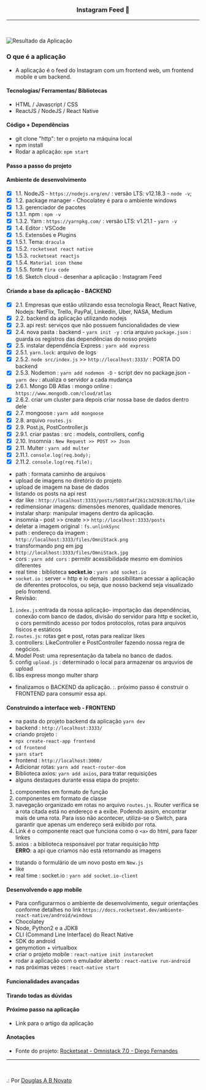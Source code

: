 <h3 align="center">
  Instagram Feed 🚀
</h3>

---
<br>

![Resultado da Aplicação](/images/a-aplicacao-terminada.jpg)

### O que é a aplicação

- A aplicação é o feed do Instagram com um frontend web, um frontend mobile e um backend.

#### Tecnologias/ Ferramentas/ Bibliotecas

- HTML / Javascript / CSS
- ReactJS / NodeJS / React Native

#### Código + Dependências

- git clone "http": ter o projeto na máquina local
- npm install 
- Rodar a aplicação: `npm start`

#### Passo a passo do projeto

#### Ambiente de desenvolvimento

- [x] 1.1. NodeJS - `https://nodejs.org/en/` : versão LTS: v12.18.3 - `node -v`;
- [x] 1.2. package manager - Chocolatey é para o ambiente windows
- [x] 1.3. gerenciador de pacotes 
- [x] 1.3.1. npm : `npm -v`
- [x] 1.3.2. Yarn : `https://yarnpkg.com/` : versão LTS: v1.21.1 - `yarn -v`
- [x] 1.4. Editor : VSCode 
- [x] 1.5. Extensões e Plugins
- [x] 1.5.1. Tema: `dracula`
- [x] 1.5.2. `rocketseat react native`
- [x] 1.5.3. `rocketseat reactjs`
- [x] 1.5.4. `Material icon theme`
- [x] 1.5.5. fonte `fira code`
- [x] 1.6. Sketch cloud - desenhar a aplicação : Instagram Feed

#### Criando a base da aplicação - BACKEND 

- [x] 2.1. Empresas que estão utilizando essa tecnologia React, React Native, Nodejs: NetFlix, Trello, PayPal, Linkedin, Uber, NASA, Medium
- [x] 2.2. backend da aplicação utilizando nodejs
- [x] 2.3. api rest: serviços que não possuem funcionalidades de view
- [x] 2.4. nova pasta : backend - `yarn init -y` : cria arquivo `package.json` : guarda os registros das dependências do nosso projeto
- [x] 2.5. instalar dependência Express : `yarn add express`
- [x] 2.5.1. `yarn.lock`: arquivo de logs
- [x] 2.5.2. `node src/index.js` >> `http://localhost:3333/` : PORTA DO backend
- [x] 2.5.3. Nodemon : `yarn add nodemon -D` - script dev no package.json - `yarn dev` : atualiza o servidor a cada mudança
- [x] 2.6.1. Mongo DB Atlas : mongo online : `https://www.mongodb.com/cloud/atlas`
- [x] 2.6.2. criar um cluster para depois criar nossa base de dados dentro dele
- [x] 2.7. mongoose : `yarn add mongoose`
- [x] 2.8. arquivo `routes.js`
- [x] 2.9. Post.js, PostController.js
- [x] 2.9.1. criar pastas : src : models, controllers, config
- [x] 2.10. Insomnia : `New Request >> POST >> Json`
- [x] 2.11. Multer : `yarn add multer`
- [x] 2.11.1. `console.log(req.body);`
- [x] 2.11.2. `console.log(req.file);`
- path : formata caminho de arquivos
- upload de imagens no diretório do projeto 
- upload de imagem na base de dados
- listando os posts na api rest
- dar like : `http://localhost:3333/posts/5d03fa4f261c3d2928c817bb/like`
- redimensionar imagens: dimensões menores, qualidade menores.
- instalar sharp: manipular imagens dentro da aplicação.
- insomnia - post >> create >> `http://localhost:3333/posts`
- deletar a imagem original : `fs.unlinkSync`
- path : endereço da imagem : `http://localhost:3333/files/OmniStack.png`
- transformando png em jpg
- `http://localhost:3333/files/OmniStack.jpg`
- cors : `yarn add cors` : permitir acessibilidade mesmo em domínios diferentes
- real time : biblioteca **socket.io**  : `yarn add socket.io`
- `socket.io` : server = http e io demais : possibilitam acessar a aplicação de diferentes protocolos, ou seja, que nosso backend seja visualizado pelo frontend.
- Revisão:
1. `index.js`:entrada da nossa aplicação- importação das dependências, conexão com banco de dados, divisão do servidor para http e socket.io, o cors permitindo acesso por todos protocolos, rotas para arquivos físicos e estáticos
2. `routes.js`: rotas get e post, rotas para realizar likes
3. controllers: LikeController e PostController fazendo nossa regra de negócios.
4. Model Post: uma representação da tabela no banco de dados.
5. config `upload.js` : determinado o local para armazenar os arquvios de upload
6. libs express mongo multer sharp 
- finalizamos o BACKEND da aplicação.
:. próximo passo é construir o FRONTEND para consumir essa api. 

#### Construindo a interface web - FRONTEND

- na pasta do projeto backend da aplicação `yarn dev`
- backend : `http://localhost:3333/`
- criando  projeto : 
- `npx create-react-app frontend`
- `cd frontend`
- `yarn start`
- frontend : `http://localhost:3000/`
- Adicionar rotas: `yarn add react-router-dom` 
- Biblioteca axios: `yarn add axios`, para tratar requisições
- alguns destaques durante essa etapa do projeto:
1. componentes em formato de função
2. componentes em formato de classe
3. navegação organizado em rotas no arquivo `routes.js`. Router verifica se a rota citada está no endereço e a exibe. Podendo assim, encontrar mais de uma rota. Para isso não acontecer, utiliza-se o Switch, para garantir que apenas um endereço será exibido por rota.
4. Link é o componente react que funciona como o `<a>` do html, para fazer linkes
5. axios : a biblioteca responsável por tratar requisição http<br/>
**ERRO**: a api que criamos não está retornando as imagens
- tratando o formulário de um novo posto em `New.js`
- like
- real time : socket.io : `yarn add socket.io-client`

#### Desenvolvendo o app mobile 

- Para configurarmos o ambiente de desenvolvimento, seguir orientações conforme detalhes no link `https://docs.rocketseat.dev/ambiente-react-native/android/windows` 
- Chocolatey
- Node, Python2 e a JDK8
- CLI (Command Line Interface) do React Native
- SDK do android
- genymotion + virtualbox
- criar o projeto mobile : `react-native init instarocket`
- rodar a aplicação com o emulador aberto : `react-native run-android`
- nas próximas vezes : `react-native start`

#### Funcionalidades avançadas  

#### Tirando todas as dúvidas   

#### Próximo passo na aplicação

- Link para o artigo da aplicação 

#### Anotações   

- Fonte do projeto: [Rocketseat - Omnistack 7.0 - Diego Fernandes](https://rocketseat.com.br)

---
<br>

.: Por [Douglas A B Novato](https://linktr.ee/douglasabnovato)